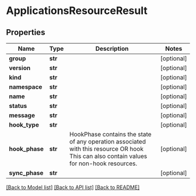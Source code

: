 # ApplicationsResourceResult

## Properties
Name | Type | Description | Notes
------------ | ------------- | ------------- | -------------
**group** | **str** |  | [optional] 
**version** | **str** |  | [optional] 
**kind** | **str** |  | [optional] 
**namespace** | **str** |  | [optional] 
**name** | **str** |  | [optional] 
**status** | **str** |  | [optional] 
**message** | **str** |  | [optional] 
**hook_type** | **str** |  | [optional] 
**hook_phase** | **str** | HookPhase contains the state of any operation associated with this resource OR hook This can also contain values for non-hook resources. | [optional] 
**sync_phase** | **str** |  | [optional] 

[[Back to Model list]](../README.md#documentation-for-models) [[Back to API list]](../README.md#documentation-for-api-endpoints) [[Back to README]](../README.md)

